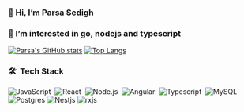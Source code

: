 ### 👋 Hi, I’m Parsa Sedigh
### 👀 I’m interested in go, nodejs and typescript
[![Parsa's GitHub stats](https://github-readme-stats.vercel.app/api?username=parsa-sedigh)](https://github.com/anuraghazra/github-readme-stats)
[![Top Langs](https://github-readme-stats.vercel.app/api/top-langs/?username=parsa-sedigh)](https://github.com/anuraghazra/github-readme-stats)

### 🛠 &nbsp;Tech Stack
![JavaScript](https://img.shields.io/badge/-JavaScript-05122A?style=flat&logo=javascript)&nbsp;
![React](https://img.shields.io/badge/-React-05122A?style=flat&logo=react)&nbsp;
![Node.js](https://img.shields.io/badge/-Node.js-05122A?style=flat&logo=node.js)&nbsp;
![Angular](https://img.shields.io/badge/-Angular-05122A?style=flat&logo=angular)&nbsp;
![Typescript](https://img.shields.io/badge/-TypeScript-05122A?style=flat&logo=typescript)&nbsp;
![MySQL](https://img.shields.io/badge/-MySQL-05122A?style=flat&logo=mysql)&nbsp;
![Postgres](https://img.shields.io/badge/postgres-05122A?style=falt&logo=postgresql)
![Nestjs](https://img.shields.io/badge/nestjs-05122A?style=falt&logo=nestjs)
![rxjs](https://img.shields.io/badge/rxjs-05122A?style=falt&logo=rxjs)
